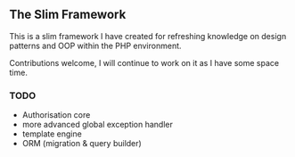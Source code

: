 ## The Slim Framework

This is a slim framework I have created for refreshing knowledge on design patterns and OOP within the PHP environment.

Contributions welcome, I will continue to work on it as I have some space time.

### TODO
- Authorisation core
- more advanced global exception handler
- template engine
- ORM (migration & query builder)
